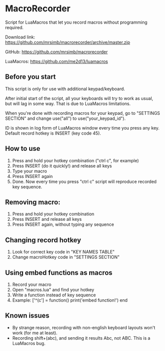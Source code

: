 # MacroRecorder
Script for LuaMacros that let you record macros without programming required.

Download link:
https://github.com/mrsimb/macrorecorder/archive/master.zip

GitHub:
https://github.com/mrsimb/macrorecorder

LuaMacros:
https://github.com/me2d13/luamacros

## Before you start
This script is only for use with additional keypad/keyboard.

After initial start of the script, all your keyboards will try to work as usual,
but will lag in some way. That is due to LuaMacros limitations.

When you're done with recording macros for your keypad, go to "SETTINGS SECTION"
and change use("all") to use("your_keypad_id").

ID is shown in log form of LuaMacros window every time you press any key.
Default record hotkey is INSERT (key code 45).

## How to use
1. Press and hold your hotkey combination ("ctrl c", for example)
2. Press INSERT (do it quickly!) and release all keys
3. Type your macro
4. Press INSERT again
5. Done. Now every time you press "ctrl c" script will reproduce recorded key sequence.

## Removing macro:
1. Press and hold your hotkey combination
2. Press INSERT and release all keys
3. Press INSERT again, without typing any sequence

## Changing record hotkey
1. Look for correct key code in "KEY NAMES TABLE"
2. Change macroHotkey code in "SETTINGS SECTION"

## Using embed functions as macros
1. Record your macro
2. Open "macros.lua" and find your hotkey
3. Write a function instead of key sequence
4. Example: ['^(c'] = function() print('embed function!') end

## Known issues
- By strange reason, recording with non-english keyboard layouts won't work (for me at least).
- Recording shift+(abc), and sending it results Abc, not ABC. This is a LuaMacros bug.
